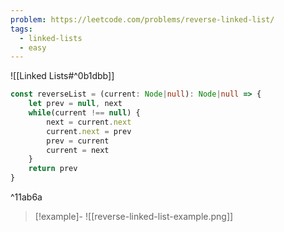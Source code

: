 ```yaml
---
problem: https://leetcode.com/problems/reverse-linked-list/
tags:
  - linked-lists
  - easy
---
```

![[Linked Lists#^0b1dbb]]
```ts
const reverseList = (current: Node|null): Node|null => {
	let prev = null, next
	while(current !== null) {
		next = current.next
		current.next = prev
		prev = current
		current = next
	}
	return prev
}
```

^11ab6a


> [!example]-
> ![[reverse-linked-list-example.png]]
